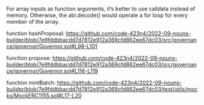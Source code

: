 For array inputs as function arguments, it’s better to use calldata instead of memory. Otherwise, the abi.decode() would operate a for loop for every member of the array. 

function hashProposal:
https://github.com/code-423n4/2022-09-nouns-builder/blob/7e9fddbbacdd7d7812e912a369cfd862ee67dc03/src/governance/governor/Governor.sol#L98-L101

function propose:
https://github.com/code-423n4/2022-09-nouns-builder/blob/7e9fddbbacdd7d7812e912a369cfd862ee67dc03/src/governance/governor/Governor.sol#L116-L119

function mintBatch:
https://github.com/code-423n4/2022-09-nouns-builder/blob/7e9fddbbacdd7d7812e912a369cfd862ee67dc03/test/utils/mocks/MockERC1155.sol#L17-L20

